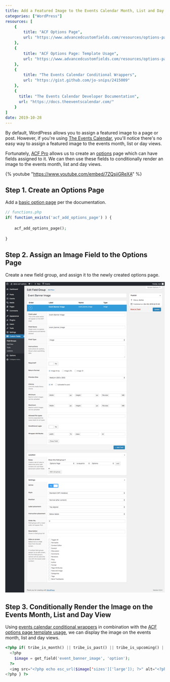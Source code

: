 ```yaml
---
title: Add a Featured Image to the Events Calendar Month, List and Day Views in WordPress
categories: ["WordPress"]
resources: [
    {
        title: "ACF Options Page",
        url: "https://www.advancedcustomfields.com/resources/options-page/#basic-usage"
    },
    {
        title: "ACF Options Page: Template Usage",
        url: "https://www.advancedcustomfields.com/resources/options-page/#template-usage"
    },
    {
        title: "The Events Calendar Conditional Wrappers",
        url: "https://gist.github.com/jo-snips/2415009"
    },
    {
      title: "The Events Calendar Developer Documentation",
      url: "https://docs.theeventscalendar.com/"  
    }
]
date: 2019-10-28
---
```


By default, WordPress allows you to assign a featured image to a page or post. However, if you're using [The Events Calendar](https://wordpress.org/plugins/the-events-calendar/), you'll notice there's no easy way to assign a featured image to the events month, list or day views.

Fortunately, [ACF Pro](https://www.advancedcustomfields.com/pro/) allows us to create an [options](https://www.advancedcustomfields.com/resources/options-page/#basic-usage) page which can have fields assigned to it. We can then use these fields to conditionally render an image to the events month, list and day views.

{% youtube "https://www.youtube.com/embed/7ZQsjiGReXA" %}

## Step 1. Create an Options Page

Add a [basic option page](https://www.advancedcustomfields.com/resources/options-page/#basic-usage) per the documentation.

```php
// functions.php
if( function_exists('acf_add_options_page') ) {

	acf_add_options_page();

}
```

## Step 2. Assign an Image Field to the Options Page

Create a new field group, and assign it to the newly created options page.

![ACF Settings for a field assigned to a the options page](/assets/images/posts/add-featured-image-to-events-calendar-month-list-and-day-views-in-wordpress/acf-option-page-field-settings.png)

## Step 3. Conditionally Render the Image on the Events Month, List and Day View

Using [events calendar conditional wrappers](https://gist.github.com/jo-snips/2415009) in combination with the [ACF options page template usage](https://www.advancedcustomfields.com/resources/options-page/#template-usage), we can display the image on the events month, list and day views.

```php
<?php if( tribe_is_month() || tribe_is_past() || tribe_is_upcoming() || tribe_is_day() ) { ?>
  <?php
    $image = get_field('event_banner_image', 'option');
  ?>
  <img src="<?php echo esc_url($image['sizes']['large']); ?>" alt="<?php echo esc_attr($image['alt']); ?>">
<?php } ?>
```
